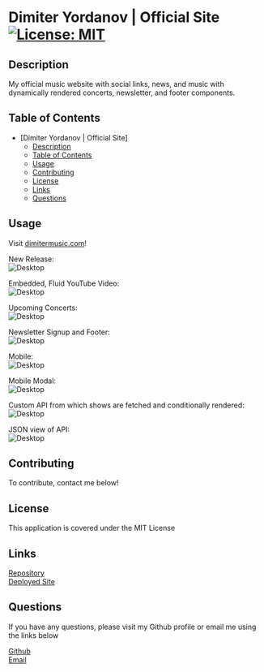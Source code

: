 # Dimiter Yordanov | Official Site [![License: MIT](https://img.shields.io/badge/License-MIT-yellow.svg)](https://opensource.org/licenses/MIT)

## Description
My official music website with social links, news, and music with dynamically rendered concerts, newsletter, and footer components.

## Table of Contents
- [Dimiter Yordanov | Official Site]
  - [Description](#description)
  - [Table of Contents](#table-of-contents)
  - [Usage](#usage)
  - [Contributing](#contributing)
  - [License](#license)
  - [Links](#links)
  - [Questions](#questions)

## Usage

Visit [dimitermusic.com](https://www.dimitermusic.com)!

New Release:  
![Desktop](./src/images/ss1.png)  

Embedded, Fluid YouTube Video:  
![Desktop](./src/images/ss2.png)  

Upcoming Concerts:  
![Desktop](./src/images/ss3.png)  

Newsletter Signup and Footer:  
![Desktop](./src/images/ss4.png)  

Mobile:  
![Desktop](./src/images/ss5.png)  

Mobile Modal:  
![Desktop](./src/images/ss6.png)  

Custom API from which shows are fetched and conditionally rendered:  
![Desktop](./src/images/ss1a.png)  

JSON view of API:  
![Desktop](./src/images/ss2a.png)  

## Contributing
To contribute, contact me below!

## License
This application is covered under the MIT License

## Links
[Repository](https://github.com/dimitermusic/official-website)  
[Deployed Site](https://www.dimitermusic.com)

## Questions
If you have any questions, please visit my Github profile or email me using the links below

[Github](https://github.com/dimitermusic)  
[Email](mailto:info@dimitermusic.com)

